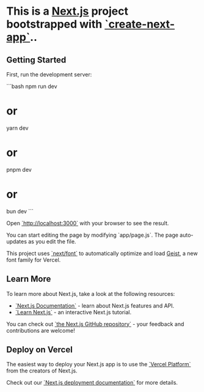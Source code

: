 # This is a [Next.js](https://nextjs.org) project bootstrapped with [\`create-next-app\`](https://github.com/vercel/next.js/tree/canary/packages/create-next-app)..

## Getting Started

First, run the development server:

\`\`\`bash
npm run dev
# or
yarn dev
# or
pnpm dev
# or
bun dev
\`\`\`

Open [\`http://localhost:3000\`](http://localhost:3000) with your browser to see the result.

You can start editing the page by modifying \`app/page.js\`. The page auto-updates as you edit the file.

This project uses [\`next/font\`](https://nextjs.org/docs/app/building-your-application/optimizing/fonts) to automatically optimize and load [Geist](https://vercel.com/font), a new font family for Vercel.

## Learn More

To learn more about Next.js, take a look at the following resources:

- [\`Next.js Documentation\`](https://nextjs.org/docs) - learn about Next.js features and API.
- [\`Learn Next.js\`](https://nextjs.org/learn) - an interactive Next.js tutorial.

You can check out [\`the Next.js GitHub repository\`](https://github.com/vercel/next.js) - your feedback and contributions are welcome!

## Deploy on Vercel

The easiest way to deploy your Next.js app is to use the [\`Vercel Platform\`](https://vercel.com/new?utm_medium=default-template&filter=next.js&utm_source=create-next-app&utm_campaign=create-next-app-readme) from the creators of Next.js.

Check out our [\`Next.js deployment documentation\`](https://nextjs.org/docs/app/building-your-application/deploying) for more details.
